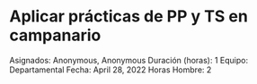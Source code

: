 # Aplicar prácticas de PP y TS en campanario

Asignados: Anonymous, Anonymous
Duración (horas): 1
Equipo: Departamental
Fecha: April 28, 2022
Horas Hombre: 2